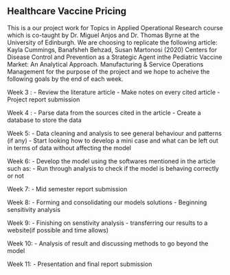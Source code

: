 ## Healthcare Vaccine Pricing


This is a our project work for Topics in Applied Operational Research course which is co-taught by Dr. Miguel Anjos and Dr. Thomas Byrne at the University of Edinburgh. We are choosing to replicate the following article: Kayla Cummings, Banafsheh Behzad, Susan Martonosi (2020) Centers for Disease Control and Prevention as a Strategic Agent inthe Pediatric Vaccine Market: An Analytical Approach. Manufacturing & Service Operations Management for the purpose of the project and we hope to acheive the following goals by the end of each week. 

Week 3 : - Review the literature article
         - Make notes on every cited article 
         - Project report submission 

Week 4 : - Parse data from the sources cited in the article 
         - Create a database to store the data 

Week 5:  - Data cleaning and analysis to see general behaviour and patterns (if any) 
         - Start looking how to develop a mini case and what can be left out in terms of data without affecting the model 

Week 6:  - Develop the model using the softwares mentioned in the article such as: 
         - Run through analysis to check if the model is behaving correctly or not 

Week 7:  - Mid semester report submission 
         

Week 8:  - Forming and consolidating our models solutions 
         - Beginning sensitivity analysis 

Week 9:  - Finishing on senstivity analysis 
         - transferring our results to a website(if possible and time allows) 

Week 10:  - Analysis of result and discussing methods to go beyond the model 

Week 11:  - Presentation and final report submission 

